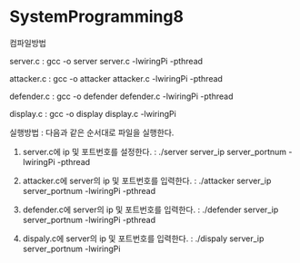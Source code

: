 # SystemProgramming8

컴파일방법

server.c : gcc -o server server.c -lwiringPi -pthread

attacker.c : gcc -o attacker attacker.c -lwiringPi -pthread

defender.c : gcc -o defender defender.c -lwiringPi -pthread

display.c : gcc -o display display.c -lwiringPi



실행방법 : 다음과 같은 순서대로 파일을 실행한다.

1. server.c에 ip 및 포트번호를 설정한다.
 : ./server server_ip server_portnum -lwiringPi -pthread

2. attacker.c에 server의 ip 및 포트번호를 입력한다.
 : ./attacker server_ip server_portnum -lwiringPi -pthread

3. defender.c에 server의 ip 및 포트번호를 입력한다.
 : ./defender server_ip server_portnum -lwiringPi -pthread

4. dispaly.c에 server의 ip 및 포트번호를 입력한다.
 : ./dispaly server_ip server_portnum -lwiringPi
